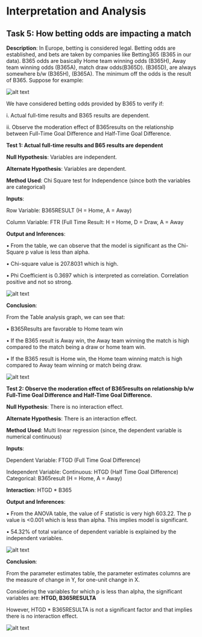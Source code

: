 # Interpretation and Analysis

## Task 5: How betting odds are impacting a match    

**Description**: In Europe, betting is considered legal. Betting odds are established, and bets are taken by companies like Betting365 (B365 in our data). B365 odds are basically Home team winning odds (B365H), Away team winning odds (B365A), match draw odds(B365D). (B365D), are always somewhere b/w (B365H), (B365A). The minimum off the odds is the result of B365. Suppose for example:

![alt text](https://github.com/mullapudirajaprashanth/Statistical-Analysis-EPL-data/blob/master/Output%20Images/Task5-Img1.PNG)

We have considered betting odds provided by B365 to verify if:

i.	Actual full-time results and B365 results are dependent. 

ii.	Observe the moderation effect of B365results on the relationship between Full-Time Goal Difference and Half-Time Goal Difference. 

**Test 1: Actual full-time results and B65 results are dependent**

**Null Hypothesis**: Variables are independent.  

**Alternate Hypothesis**: Variables are dependent. 


**Method Used**: Chi Square test for Independence (since both the variables are categorical)

**Inputs**: 

 Row Variable:  B365RESULT (H = Home, A = Away)
  
 Column Variable: FTR (Full Time Result: H = Home, D = Draw, A = Away


**Output and Inferences**:

•	From the table, we can observe that the model is significant as the Chi-Square p value is less than alpha. 

•	Chi-square value is 207.8031 which is high.

•	Phi Coefficient is 0.3697 which is interpreted as correlation. Correlation positive and not so strong. 

![alt text](https://github.com/mullapudirajaprashanth/Statistical-Analysis-EPL-data/blob/master/Output%20Images/Task5-Img2.png)


**Conclusion**:

From the Table analysis graph, we can see that:

•	B365Results are favorable to Home team win

•	If the B365 result is Away win, the Away team winning the match is high compared to the match being a draw or home team win. 

•	If the B365 result is Home win, the Home team winning match is high compared to Away team winning or match being draw. 

![alt text](https://github.com/mullapudirajaprashanth/Statistical-Analysis-EPL-data/blob/master/Output%20Images/Task5-Img3.png)

**Test 2: Observe the moderation effect of B365results on relationship b/w Full-Time Goal Difference and Half-Time Goal Difference.**

**Null Hypothesis**: There is no interaction effect.  

**Alternate Hypothesis**: There is an interaction effect. 


**Method Used**: Multi linear regression (since, the dependent variable is numerical continuous)

**Inputs**: 

 Dependent Variable:  FTGD (Full Time Goal Difference)
  
 Independent Variable:  Continuous: HTGD (Half Time Goal Difference) 
		        Categorical: B365result (H = Home, A = Away)

**Interaction**: HTGD * B365

**Output and Inferences**:

•	From the ANOVA table, the value of F statistic is very high 603.22. The p value is <0.001 which is less than alpha. This implies model is significant. 

•	54.32% of total variance of dependent variable is explained by the independent variables. 

![alt text](https://github.com/mullapudirajaprashanth/Statistical-Analysis-EPL-data/blob/master/Output%20Images/Task5-Img4.png)

**Conclusion**:

From the parameter estimates table, the parameter estimates columns are the measure of change in Y, for one-unit change in X. 

Considering the variables for which p is less than alpha, the significant variables are:  **HTGD, B365RESULTA** 

However, HTGD * B365RESULTA is not a significant factor and that implies there is no interaction effect. 

![alt text](https://github.com/mullapudirajaprashanth/Statistical-Analysis-EPL-data/blob/master/Output%20Images/Task5-Img5.png)
